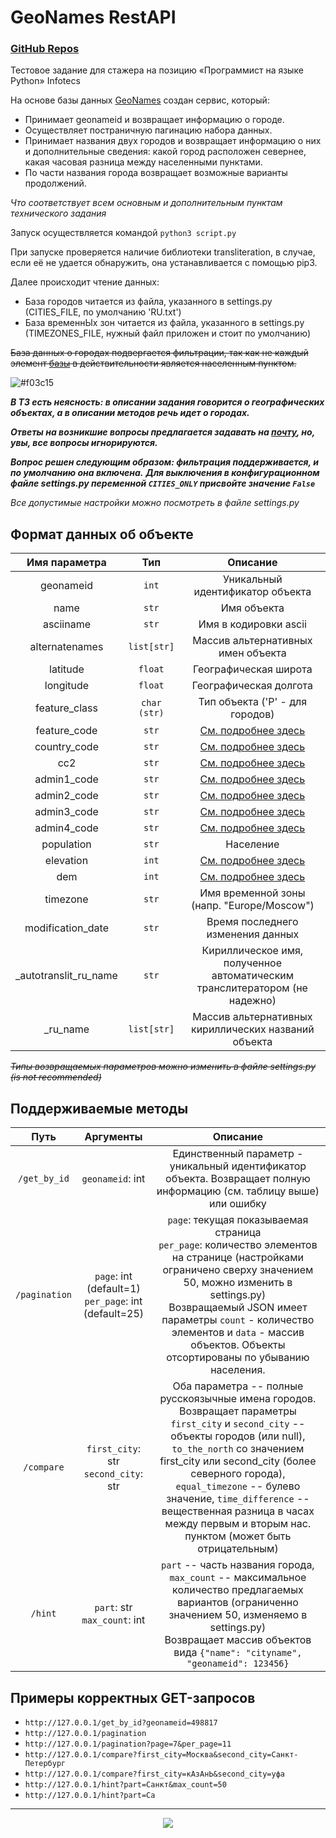 # GeoNames RestAPI

### [GitHub Repos](https://github.com/klekks/InfotecsTestTask)

Тестовое задание для стажера на позицию «Программист на языке Python» Infotecs

На основе базы данных [GeoNames](http://download.geonames.org) создан сервис, который:
* Принимает geonameid и возвращает информацию о городе.
* Осуществляет постраничную пагинацию набора данных.
* Принимает названия двух городов и возвращает информацию о них и дополнительные сведения: какой город расположен севернее, какая часовая разница между населенными пунктами.
* По части названия города возвращает возможные варианты продолжений.

*Что соответствует всем основным и дополнительным пунктам технического задания*

Запуск осуществляется командой `python3 script.py`

При запуске проверяется наличие библиотеки transliteration, в случае, если её не удается обнаружить, она устанавливается с помощью pip3.

Далее происходит чтение данных:
+ База городов читается из файла, указанного в settings.py (CITIES_FILE, по умолчанию 'RU.txt')
+ База временнЫх зон читается из файла, указанного в settings.py (TIMEZONES_FILE, нужный файл приложен и стоит по умолчанию)


~~База данных о городах подвергается фильтрации, так как не каждый элемент [базы](http://download.geonames.org/export/dump/RU.zip) в действительности является населенным пунктом.~~

![#f03c15](https://via.placeholder.com/15/f03c15/000000?text=+) 

***В ТЗ есть неясность: в описании задания говорится о географических объектах, а в описании методов речь идет о городах.***

***Ответы на возникшие вопросы предлагается задавать на [почту](practice@infotecs.ru), но, увы, все вопросы игнорируются.***

***Вопрос решен следующим образом: фильтрация поддерживается, и по умолчанию она включена.***
***Для выключения в конфигурационном файле settings.py переменной `CITIES_ONLY` присвойте значение `False`***

*Все допустимые настройки можно посмотреть в файле settings.py*

## Формат данных об объекте

|Имя параметра|Тип|Описание|
|:------:|:-------:|:-----------------:|
|geonameid|`int`|Уникальный идентификатор объекта|
|name|`str`|Имя объекта|
|asciiname|`str`|Имя в кодировки ascii|
|alternatenames|`list[str]`|Массив альтернативных имен объекта|
|latitude|`float`|Географическая широта|
|longitude|`float`|Географическая долгота|
|feature_class|`char (str)`|Тип объекта ('P' - для городов)|
|feature_code|`str`|[См. подробнее здесь](http://download.geonames.org/export/dump/readme.txt)|
|country_code|`str`|[См. подробнее здесь](http://download.geonames.org/export/dump/readme.txt)|
|cc2|`str`|[См. подробнее здесь](http://download.geonames.org/export/dump/readme.txt)|
|admin1_code|`str`|[См. подробнее здесь](http://download.geonames.org/export/dump/readme.txt)|
|admin2_code|`str`|[См. подробнее здесь](http://download.geonames.org/export/dump/readme.txt)|
|admin3_code|`str`|[См. подробнее здесь](http://download.geonames.org/export/dump/readme.txt)|
|admin4_code|`str`|[См. подробнее здесь](http://download.geonames.org/export/dump/readme.txt)|
|population|`str`|Население|
|elevation|`int`|[См. подробнее здесь](http://download.geonames.org/export/dump/readme.txt)|
|dem|`int`|[См. подробнее здесь](http://download.geonames.org/export/dump/readme.txt)|
|timezone|`str`|Имя временной зоны (напр. "Europe/Moscow")|
|modification_date|`str`| Время последнего изменения данных|
|_autotranslit_ru_name|`str`|Кириллическое имя, полученное автоматическим транслитератором (не надежно)|
|_ru_name|`list[str]`| Массив альтернативных кириллических названий объекта|

~~*Типы возвращаемых параметров можно изменить в файле settings.py (is not recommended)*~~

## Поддерживаемые методы
|Путь|Аргументы|Описание|
|:------:|:---------:|:-----------------:|
|`/get_by_id`|`geonameid`: int|Единственный параметр - уникальный идентификатор объекта. Возвращает полную информацию (см. таблицу выше) или ошибку|
|`/pagination`|`page`: int (default=1)<br/>`per_page`: int (default=25)|`page`: текущая показываемая страница<br/>`per_page`: количество элементов на странице (настройками ограничено сверху значением 50, можно изменить в settings.py)<br/>Возвращаемый JSON имеет параметры `count` - количество элементов и `data` - массив объектов. Объекты отсортированы по убыванию населения.|
|`/compare`|`first_city`: str<br/> `second_city`: str|Оба параметра -- полные русскоязычные имена городов.<br/>Возвращает параметры `first_city` и `second_city` -- объекты городов (или null), `to_the_north` со значением first_city или second_city (более северного города), `equal_timezone` -- булево значение, `time_difference` -- вещественная разница в часах между первым и вторым нас. пунктом (может быть отрицательным)|
|`/hint`|`part`: str<br/>`max_count`: int|`part` -- часть названия города, <br/>`max_count` -- максимальное количество предлагаемых вариантов (ограниченно значением 50, изменяемо в settings.py)<br/> Возвращает массив объектов вида ```{"name": "cityname", "geonameid": 123456}```|

## Примеры корректных GET-запросов

* `http://127.0.0.1/get_by_id?geonameid=498817`
* `http://127.0.0.1/pagination`
* `http://127.0.0.1/pagination?page=7&per_page=11`
* `http://127.0.0.1/compare?first_city=Москва&second_city=Санкт-Петербург`
* `http://127.0.0.1/compare?first_city=кАзАнЬ&second_city=уфа`
* `http://127.0.0.1/hint?part=Санкт&max_count=50`
* `http://127.0.0.1/hint?part=Са`
<hr/>

<p align="center">
    <img src="https://248006.selcdn.ru/main/upload/setka_images/13041326032020_e3ea06ecc4efe66fd609360c227a5daace25eda6.png.webp">
</p>
